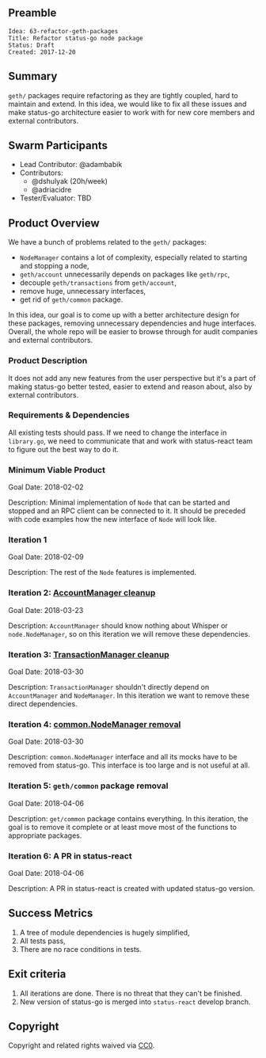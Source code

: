 ## Preamble

    Idea: 63-refactor-geth-packages
    Title: Refactor status-go node package
    Status: Draft
    Created: 2017-12-20

## Summary
`geth/` packages require refactoring as they are tightly coupled, hard to maintain and extend. In this idea, we would like to fix all these issues and make status-go architecture easier to work with for new core members and external contributors.

## Swarm Participants
- Lead Contributor: @adambabik
- Contributors:
  - @dshulyak (20h/week)
  - @adriacidre
- Tester/Evaluator: TBD

## Product Overview
We have a bunch of problems related to the `geth/` packages:
* `NodeManager` contains a lot of complexity, especially related to starting and stopping a node,
* `geth/account` unnecessarily depends on packages like `geth/rpc`,
* decouple `geth/transactions` from `geth/account`,
* remove huge, unnecessary interfaces,
* get rid of `geth/common` package.

In this idea, our goal is to come up with a better architecture design for these packages, removing unnecessary dependencies and huge interfaces. Overall, the whole repo will be easier to browse through for audit companies and external contributors.

### Product Description
It does not add any new features from the user perspective but it's a part of making status-go better tested, easier to extend and reason about, also by external contributors.

### Requirements & Dependencies
All existing tests should pass. If we need to change the interface in `library.go`, we need to communicate that and work with status-react team to figure out the best way to do it.

### Minimum Viable Product
Goal Date: 2018-02-02

Description: Minimal implementation of `Node` that can be started and stopped and an RPC client can be connected to it. It should be preceded with code examples how the new interface of `Node` will look like.

### Iteration 1
Goal Date: 2018-02-09

Description: The rest of the `Node` features is implemented.

### Iteration 2: [AccountManager cleanup](https://github.com/status-im/status-go/pull/753)
Goal Date: 2018-03-23

Description:
`AccountManager` should know nothing about Whisper or `node.NodeManager`, so on this iteration we will remove these dependencies.

### Iteration 3: [TransactionManager cleanup](https://github.com/status-im/status-go/issues/772)
Goal Date: 2018-03-30

Description:
`TransactionManager` shouldn't directly depend on `AccountManager` and `NodeManager`. In this iteration we want to remove these direct dependencies.

### Iteration 4: [common.NodeManager removal](https://github.com/status-im/status-go/issues/779)
Goal Date: 2018-03-30

Description:
`common.NodeManager` interface and all its mocks have to be removed from status-go. This interface is too large and is not useful at all.

### Iteration 5: `geth/common` package removal
Goal Date: 2018-04-06

Description:
`get/common` package contains everything. In this iteration, the goal is to remove it complete or at least move most of the functions to appropriate packages.

### Iteration 6: A PR in status-react
Goal Date: 2018-04-06

Description:
A PR in status-react is created with updated status-go version.

## Success Metrics
1. A tree of module dependencies is hugely simplified,
1. All tests pass,
1. There are no race conditions in tests.

## Exit criteria
1. All iterations are done. There is no threat that they can't be finished.
1. New version of status-go is merged into `status-react` develop branch.

## Copyright
Copyright and related rights waived via [CC0](https://creativecommons.org/publicdomain/zero/1.0/).
